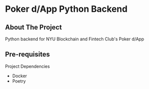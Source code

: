 # Poker d/App Python Backend

## About The Project

Python backend for NYU Blockchain and Fintech Club's Poker d/App

## Pre-requisites

Project Dependencies

- Docker
- Poetry
